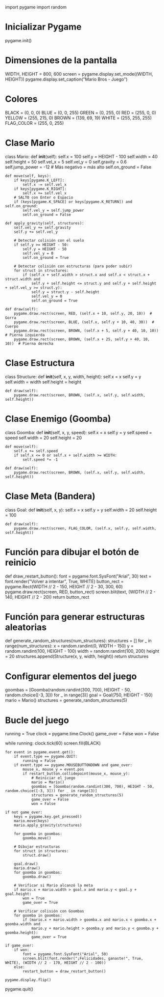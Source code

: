 import pygame
import random

# Inicializar Pygame
pygame.init()

# Dimensiones de la pantalla
WIDTH, HEIGHT = 800, 600
screen = pygame.display.set_mode((WIDTH, HEIGHT))
pygame.display.set_caption("Mario Bros - Juego")

# Colores
BLACK = (0, 0, 0)
BLUE = (0, 0, 255)
GREEN = (0, 255, 0)
RED = (255, 0, 0)
YELLOW = (255, 215, 0)
BROWN = (139, 69, 19)
WHITE = (255, 255, 255)
FLAG_COLOR = (255, 0, 255)

# Clase Mario
class Mario:
    def __init__(self):
        self.x = 100
        self.y = HEIGHT - 100
        self.width = 40
        self.height = 50
        self.vel_x = 5
        self.vel_y = 0
        self.gravity = 0.6
        self.jump_power = -12  # Más negativo = más alto
        self.on_ground = False

    def move(self, keys):
        if keys[pygame.K_LEFT]:
            self.x -= self.vel_x
        if keys[pygame.K_RIGHT]:
            self.x += self.vel_x
        # SALTO con Enter o Espacio
        if (keys[pygame.K_SPACE] or keys[pygame.K_RETURN]) and self.on_ground:
            self.vel_y = self.jump_power
            self.on_ground = False

    def apply_gravity(self, structures):
        self.vel_y += self.gravity
        self.y += self.vel_y

        # Detectar colisión con el suelo
        if self.y >= HEIGHT - 50:
            self.y = HEIGHT - 50
            self.vel_y = 0
            self.on_ground = True

        # Detectar colisión con estructuras (para poder subir)
        for struct in structures:
            if (self.x + self.width > struct.x and self.x < struct.x + struct.width and
                self.y + self.height <= struct.y and self.y + self.height + self.vel_y >= struct.y):
                self.y = struct.y - self.height
                self.vel_y = 0
                self.on_ground = True

    def draw(self):
        pygame.draw.rect(screen, RED, (self.x + 10, self.y, 20, 10))  # Gorra
        pygame.draw.rect(screen, BLUE, (self.x, self.y + 10, 40, 30))  # Cuerpo
        pygame.draw.rect(screen, BROWN, (self.x + 5, self.y + 40, 10, 10))  # Pierna izquierda
        pygame.draw.rect(screen, BROWN, (self.x + 25, self.y + 40, 10, 10))  # Pierna derecha

# Clase Estructura
class Structure:
    def __init__(self, x, y, width, height):
        self.x = x
        self.y = y
        self.width = width
        self.height = height

    def draw(self):
        pygame.draw.rect(screen, BROWN, (self.x, self.y, self.width, self.height))

# Clase Enemigo (Goomba)
class Goomba:
    def __init__(self, x, y, speed):
        self.x = x
        self.y = y
        self.speed = speed
        self.width = 20
        self.height = 20

    def move(self):
        self.x += self.speed
        if self.x <= 0 or self.x + self.width >= WIDTH:
            self.speed *= -1

    def draw(self):
        pygame.draw.rect(screen, BROWN, (self.x, self.y, self.width, self.height))

# Clase Meta (Bandera)
class Goal:
    def __init__(self, x, y):
        self.x = x
        self.y = y
        self.width = 20
        self.height = 100

    def draw(self):
        pygame.draw.rect(screen, FLAG_COLOR, (self.x, self.y, self.width, self.height))

# Función para dibujar el botón de reinicio
def draw_restart_button():
    font = pygame.font.SysFont("Arial", 30)
    text = font.render("Volver a intentar", True, WHITE)
    button_rect = pygame.Rect(WIDTH // 2 - 150, HEIGHT // 2 - 30, 300, 60)
    pygame.draw.rect(screen, RED, button_rect)
    screen.blit(text, (WIDTH // 2 - 140, HEIGHT // 2 - 20))
    return button_rect

# Función para generar estructuras aleatorias
def generate_random_structures(num_structures):
    structures = []
    for _ in range(num_structures):
        x = random.randint(0, WIDTH - 150)
        y = random.randint(100, HEIGHT - 100)
        width = random.randint(100, 200)
        height = 20
        structures.append(Structure(x, y, width, height))
    return structures

# Configurar elementos del juego
goombas = [Goomba(random.randint(300, 700), HEIGHT - 50, random.choice([-3, 3])) for _ in range(3)]
goal = Goal(750, HEIGHT - 150)
mario = Mario()
structures = generate_random_structures(5)

# Bucle del juego
running = True
clock = pygame.time.Clock()
game_over = False
won = False

while running:
    clock.tick(60)
    screen.fill(BLACK)

    for event in pygame.event.get():
        if event.type == pygame.QUIT:
            running = False
        if event.type == pygame.MOUSEBUTTONDOWN and game_over:
            mouse_x, mouse_y = event.pos
            if restart_button.collidepoint(mouse_x, mouse_y):
                # Reiniciar el juego
                mario = Mario()
                goombas = [Goomba(random.randint(300, 700), HEIGHT - 50, random.choice([-3, 3])) for _ in range(3)]
                structures = generate_random_structures(5)
                game_over = False
                won = False

    if not game_over:
        keys = pygame.key.get_pressed()
        mario.move(keys)
        mario.apply_gravity(structures)

        for goomba in goombas:
            goomba.move()

        # Dibujar estructuras
        for struct in structures:
            struct.draw()

        goal.draw()
        mario.draw()
        for goomba in goombas:
            goomba.draw()

        # Verificar si Mario alcanzó la meta
        if mario.x + mario.width > goal.x and mario.y < goal.y + goal.height:
            won = True
            game_over = True

        # Verificar colisión con Goombas
        for goomba in goombas:
            if (mario.x + mario.width > goomba.x and mario.x < goomba.x + goomba.width and
                mario.y + mario.height > goomba.y and mario.y < goomba.y + goomba.height):
                game_over = True

    if game_over:
        if won:
            font = pygame.font.SysFont("Arial", 50)
            screen.blit(font.render("¡Felicidades, ganaste!", True, WHITE), (WIDTH // 2 - 170, HEIGHT // 2 - 100))
        else:
            restart_button = draw_restart_button()

    pygame.display.flip()

pygame.quit()
